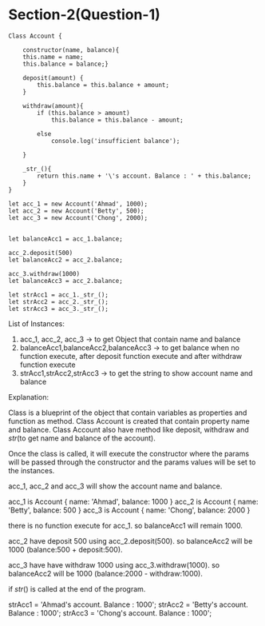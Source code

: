 # Section-2(Question-1)

    Class Account {

        constructor(name, balance){
        this.name = name;
        this.balance = balance;}

        deposit(amount) {
            this.balance = this.balance + amount;
        }

        withdraw(amount){
            if (this.balance > amount)
                this.balance = this.balance - amount;
                
            else
                console.log('insufficient balance');
                
        }

        _str_(){
            return this.name + '\'s account. Balance : ' + this.balance;
        }
    }

    let acc_1 = new Account('Ahmad', 1000);
    let acc_2 = new Account('Betty', 500);
    let acc_3 = new Account('Chong', 2000);


    let balanceAcc1 = acc_1.balance;

    acc_2.deposit(500)
    let balanceAcc2 = acc_2.balance;

    acc_3.withdraw(1000)
    let balanceAcc3 = acc_2.balance;

    let strAcc1 = acc_1._str_();
    let strAcc2 = acc_2._str_();
    let strAcc3 = acc_3._str_();

List of Instances:
1. acc_1, acc_2, acc_3 -> to get Object that contain name and balance
2. balanceAcc1,balanceAcc2,balanceAcc3 -> to get balance when no function execute, after deposit function execute and after withdraw function execute
3. strAcc1,strAcc2,strAcc3 -> to get the string to show account name and balance

Explanation:

Class is a blueprint of the object that contain variables as properties and function as method. Class Account is created that contain property name and balance. Class Account also have method like deposit, withdraw and _str_(to get name and balance of the account).

Once the class is called, it will execute the constructor where the params will be passed through the constructor and the params values will be set to the instances. 

acc_1, acc_2 and acc_3 will show the account name and balance.

acc_1 is Account { name: 'Ahmad', balance: 1000 }
acc_2 is Account { name: 'Betty', balance: 500 }
acc_3 is Account { name: 'Chong', balance: 2000 }

there is no function execute for acc_1. so balanceAcc1 will remain 1000.

acc_2 have deposit 500 using acc_2.deposit(500). so balanceAcc2 will be 1000 (balance:500 + deposit:500).

acc_3 have have withdraw 1000 using acc_3.withdraw(1000). so balanceAcc2 will be 1000 (balance:2000 - withdraw:1000).

if _str_() is called at the end of the program. 

strAcc1 = 'Ahmad's account. Balance : 1000';
strAcc2 = 'Betty's account. Balance : 1000';
strAcc3 = 'Chong's account. Balance : 1000';





